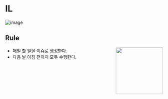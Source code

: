 # IL

![image](https://user-images.githubusercontent.com/90595291/146679020-eb191729-f725-42af-b12d-72500033d5a9.png)

## Rule

<img src="https://user-images.githubusercontent.com/90595291/146679199-bbe44d46-44ba-4060-aa04-476569e5c54d.png" width="150px" align="right">

- 매일 할 일을 이슈로 생성한다.
- 다음 날 아침 전까지 모두 수행한다.
